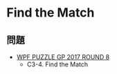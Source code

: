 # Find the Match

## 問題
- [WPF PUZZLE GP 2017 ROUND 8](../questions/wpfpgp2017-8.md)
	- C3-4. Find the Match
